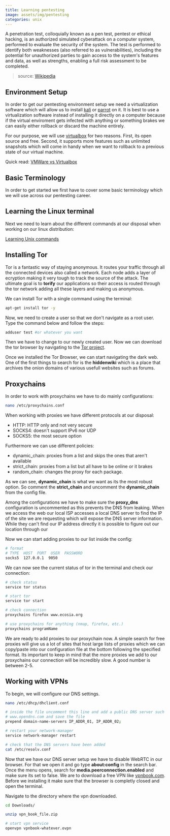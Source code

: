 ```yaml
---
title: Learning pentesting
image: assets/img/pentesting
categories: unix
---
```


A penetration test, colloquially known as a pen test, pentest or ethical
hacking, is an authorized simulated cyberattack on a computer system, performed
to evaluate the security of the system. The test is performed to identify
both weaknesses (also referred to as vulnerabilities), including the potential
for unauthorized parties to gain access to the system's features and data,
as well as strengths, enabling a full risk assessment to be completed.

> source: [Wikipedia](https://en.wikipedia.org/wiki/Penetration_test)

## Environment Setup

In order to get our pentesting environment setup we need a virtualization
software which will allow us to install [kali](https://www.kali.org) or
[parrot](https://parrotlinux.org) on it. It is best to use a virtualization
software instead of installing it directly on a computer because if the virtual
enviroment gets infected with anything or something brakes we can easily either
rollback or discard the machine entirely.

For our purpose, we will use [virtualbox](https://www.virtualbox.org) for two
reasons. First, its open source and free. Second, it supports more features such
as unlimited snapshots which will come in handy when we want to rollback to a
previous state of our virtual machine.

Quick read: [VMWare vs Virtualbox](http://techgenix.com/virtualbox-vmware-compared/)

## Basic Terminology

In order to get started we first have to cover some basic terminology which we
will use across our pentesting career.

## Learning the Linux terminal

Next we need to learn about the different commands at our disposal when working
on our linux distribution:

[Learning Unix commands](/learning-unix-commands)

## Installing Tor

Tor is a fantastic way of staying anonymous. It routes your traffic through all
the connected devices also called a network. Each node adds a layer of ecryption
making it very tough to track the source of the attack. The ultimate goal is to
**torify** our applications so their access is routed through the tor network
adding all these layers and making us anonymous.

We can install Tor with a single command using the terminal:

```bash
apt-get install tor -y
```

Now, we need to create a user so that we don't navigate as a root user. Type
the command below and follow the steps:

```bash
adduser test #or whatever you want
```

Then we have to change to our newly created user. Now we can download the tor
browser by navigating to the [Tor project](https://torproject.org).

Once we installed the Tor Browser, we can start navigating the dark web. One of
the first things to search for is the **hiddenwiki** which is a place that
archives the onion domains of various usefull websites such as forums.

## Proxychains

In order to work with proxychains we have to do mainly configurations:

```bash
nano /etc/proxychains.conf
```

When working with proxies we have different protocols at our disposal:

- HTTP: HTTP only and not very secure
- SOCKS4: doesn't support IPv6 nor UDP
- SOCKS5: the most secure option

Furthermore we can use different policies:

- dynamic_chain: proxies from a list and skips the ones that aren't available
- strict_chain: proxies from a list but all have to be online or it brakes
- random_chain: changes the proxy for each package.

As we can see, **dynamic_chain** is what we want as its the most robust option.
So comment the **strict_chain** and uncomment the **dynamic_chain** from the config
file.

Among the configurations we have to make sure the **proxy_dns** configuration is
uncommented as this prevents the DNS from leaking. When we access the web our
local ISP accesses a local DNS server to find the IP of the site we are
requesting which will expose the DNS server information. While they can't find
our IP address directly it is possible to figure out our location through our

Now we can start adding proxies to our list inside the config:

```bash
# format
# TYPE  HOST  PORT  USER  PASSWORD
socks5  127.0.0.1  9050
```

We can now see the current status of tor in the terminal and check our
connection:

```bash
# check status
service tor status

# start tor
service tor start

# check connection
proxychains firefox www.ecosia.org

# use proxychains for anything (nmap, firefox, etc.)
proxychains programName
```

We are ready to add proxies to our proxychain now. A simple search for free
proxies will give us a lot of sites that host large lists of proxies which we
can copy/paste into our configuration file at the bottom following the specified
format. Its important to keep in mind that the more proxies we add to our
proxychains our connection will be incredibly slow. A good number is between
2-5.

## Working with VPNs

To begin, we will configure our DNS settings.

```bash
nano /etc/dhcp/dhclient.conf

# inside the file uncomment this line and add a public DNS server such as
# www.opendns.com and save the file
prepend domain-name-servers IP_ADDR_01, IP_ADDR_02;

# restart your network-manager
service network-manager restart

# check that the DNS servers have been added
cat /etc/resolv.conf
```

Now that we have our DNS server setup we have to disable WebRTC in our browser.
For that we open it and go type **about:config** in the search bar. Once the
menu opens, search for **media.peerconnection.enabled** and make sure its set to
false. We are to download a free VPN like [vpnbook.com](www.vpnbook.com). Before
we installing it make sure that the browser is completly closed and open the
terminal.

Navigate to the directory where the vpn downloaded.

```bash
cd Downloads/

unzip vpn_book_file.zip

# start vpn service
openvpn vpnbook-whatever.ovpn
```
